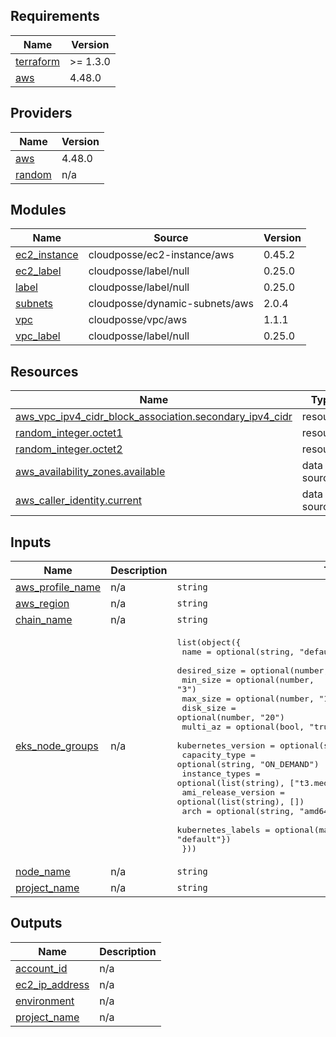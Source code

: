 <!-- BEGIN_TF_DOCS -->
## Requirements

| Name | Version |
|------|---------|
| <a name="requirement_terraform"></a> [terraform](#requirement\_terraform) | >= 1.3.0 |
| <a name="requirement_aws"></a> [aws](#requirement\_aws) | 4.48.0 |

## Providers

| Name | Version |
|------|---------|
| <a name="provider_aws"></a> [aws](#provider\_aws) | 4.48.0 |
| <a name="provider_random"></a> [random](#provider\_random) | n/a |

## Modules

| Name | Source | Version |
|------|--------|---------|
| <a name="module_ec2_instance"></a> [ec2\_instance](#module\_ec2\_instance) | cloudposse/ec2-instance/aws | 0.45.2 |
| <a name="module_ec2_label"></a> [ec2\_label](#module\_ec2\_label) | cloudposse/label/null | 0.25.0 |
| <a name="module_label"></a> [label](#module\_label) | cloudposse/label/null | 0.25.0 |
| <a name="module_subnets"></a> [subnets](#module\_subnets) | cloudposse/dynamic-subnets/aws | 2.0.4 |
| <a name="module_vpc"></a> [vpc](#module\_vpc) | cloudposse/vpc/aws | 1.1.1 |
| <a name="module_vpc_label"></a> [vpc\_label](#module\_vpc\_label) | cloudposse/label/null | 0.25.0 |

## Resources

| Name | Type |
|------|------|
| [aws_vpc_ipv4_cidr_block_association.secondary_ipv4_cidr](https://registry.terraform.io/providers/hashicorp/aws/4.48.0/docs/resources/vpc_ipv4_cidr_block_association) | resource |
| [random_integer.octet1](https://registry.terraform.io/providers/hashicorp/random/latest/docs/resources/integer) | resource |
| [random_integer.octet2](https://registry.terraform.io/providers/hashicorp/random/latest/docs/resources/integer) | resource |
| [aws_availability_zones.available](https://registry.terraform.io/providers/hashicorp/aws/4.48.0/docs/data-sources/availability_zones) | data source |
| [aws_caller_identity.current](https://registry.terraform.io/providers/hashicorp/aws/4.48.0/docs/data-sources/caller_identity) | data source |

## Inputs

| Name | Description | Type | Default | Required |
|------|-------------|------|---------|:--------:|
| <a name="input_aws_profile_name"></a> [aws\_profile\_name](#input\_aws\_profile\_name) | n/a | `string` | n/a | yes |
| <a name="input_aws_region"></a> [aws\_region](#input\_aws\_region) | n/a | `string` | n/a | yes |
| <a name="input_chain_name"></a> [chain\_name](#input\_chain\_name) | n/a | `string` | n/a | yes |
| <a name="input_eks_node_groups"></a> [eks\_node\_groups](#input\_eks\_node\_groups) | n/a | <pre>list(object({<br>    name                = optional(string, "default")<br>    desired_size        = optional(number, "3")<br>    min_size            = optional(number, "3")<br>    max_size            = optional(number, "11")<br>    disk_size           = optional(number, "20")<br>    multi_az            = optional(bool, "true")<br>    kubernetes_version  = optional(string, "1.23")<br>    capacity_type       = optional(string, "ON_DEMAND")<br>    instance_types      = optional(list(string), ["t3.medium"])<br>    ami_release_version = optional(list(string), [])<br>    arch                = optional(string, "amd64")<br>    kubernetes_labels   = optional(map(string), {"node-group-purpose" = "default"})<br>  }))</pre> | n/a | yes |
| <a name="input_node_name"></a> [node\_name](#input\_node\_name) | n/a | `string` | n/a | yes |
| <a name="input_project_name"></a> [project\_name](#input\_project\_name) | n/a | `string` | n/a | yes |

## Outputs

| Name | Description |
|------|-------------|
| <a name="output_account_id"></a> [account\_id](#output\_account\_id) | n/a |
| <a name="output_ec2_ip_address"></a> [ec2\_ip\_address](#output\_ec2\_ip\_address) | n/a |
| <a name="output_environment"></a> [environment](#output\_environment) | n/a |
| <a name="output_project_name"></a> [project\_name](#output\_project\_name) | n/a |
<!-- END_TF_DOCS -->